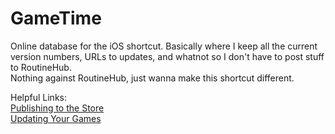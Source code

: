 # GameTime
Online database for the iOS shortcut. 
Basically where I keep all the current version numbers, URLs to updates, and whatnot so I don't have to post stuff to RoutineHub.  
Nothing against RoutineHub, just wanna make this shortcut different. 

Helpful Links:  
[Publishing to the Store](StorePublishingInstructiona)  
[Updating Your Games](UpdatingGamesInstructiona)
